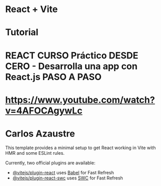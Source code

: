 # React + Vite

# Tutorial
# REACT CURSO Práctico DESDE CERO - Desarrolla una app con React.js PASO A PASO
# https://www.youtube.com/watch?v=4AFOCAgywLc
# Carlos Azaustre

This template provides a minimal setup to get React working in Vite with HMR and some ESLint rules.

Currently, two official plugins are available:

- [@vitejs/plugin-react](https://github.com/vitejs/vite-plugin-react/blob/main/packages/plugin-react/README.md) uses [Babel](https://babeljs.io/) for Fast Refresh
- [@vitejs/plugin-react-swc](https://github.com/vitejs/vite-plugin-react-swc) uses [SWC](https://swc.rs/) for Fast Refresh
